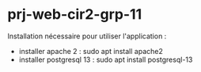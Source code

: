 # prj-web-cir2-grp-11

Installation nécessaire pour utiliser l'application :

- installer apache 2 :              sudo apt install apache2 
- installer postgresql 13 :         sudo apt install postgresql-13 
